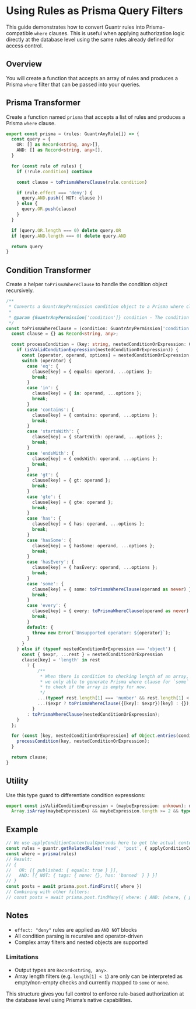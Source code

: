 # Using Rules as Prisma Query Filters

This guide demonstrates how to convert Guantr rules into Prisma-compatible `where` clauses. This is useful when applying authorization logic directly at the database level using the same rules already defined for access control.

## Overview

You will create a function that accepts an array of rules and produces a Prisma `where` filter that can be passed into your queries.

## Prisma Transformer

Create a function named `prisma` that accepts a list of rules and produces a Prisma `where` clause.

```ts
export const prisma = (rules: GuantrAnyRule[]) => {
  const query = {
    OR: [] as Record<string, any>[],
    AND: [] as Record<string, any>[],
  }

  for (const rule of rules) {
    if (!rule.condition) continue

    const clause = toPrismaWhereClause(rule.condition)

    if (rule.effect === 'deny') {
      query.AND.push({ NOT: clause })
    } else {
      query.OR.push(clause)
    }
  }

  if (query.OR.length === 0) delete query.OR
  if (query.AND.length === 0) delete query.AND

  return query
}
```

## Condition Transformer

Create a helper `toPrismaWhereClause` to handle the condition object recursively.

```ts
/**
 * Converts a GuantrAnyPermission condition object to a Prisma where clause.
 *
 * @param {GuantrAnyPermission['condition']} condition - The condition object to convert.
 */
const toPrismaWhereClause = (condition: GuantrAnyPermission['condition']) => {
  const clause = {} as Record<string, any>;

  const processCondition = (key: string, nestedConditionOrExpression: GuantrAnyConditionExpression | GuantrAnyCondition) => {
    if (isValidConditionExpression(nestedConditionOrExpression)) {
      const [operator, operand, options] = nestedConditionOrExpression;
      switch (operator) {
        case 'eq': {
          clause[key] = { equals: operand, ...options };
          break;
        }
        case 'in': {
          clause[key] = { in: operand, ...options };
          break;
        }
        case 'contains': {
          clause[key] = { contains: operand, ...options };
          break;
        }
        case 'startsWith': {
          clause[key] = { startsWith: operand, ...options };
          break;
        }
        case 'endsWith': {
          clause[key] = { endsWith: operand, ...options };
          break;
        }
        case 'gt': {
          clause[key] = { gt: operand };
          break;
        }
        case 'gte': {
          clause[key] = { gte: operand };
          break;
        }
        case 'has': {
          clause[key] = { has: operand, ...options };
          break;
        }
        case 'hasSome': {
          clause[key] = { hasSome: operand, ...options };
          break;
        }
        case 'hasEvery': {
          clause[key] = { hasEvery: operand, ...options };
          break;
        }
        case 'some': {
          clause[key] = { some: toPrismaWhereClause(operand as never) };
          break;
        }
        case 'every': {
          clause[key] = { every: toPrismaWhereClause(operand as never) };
          break;
        }
        default: {
          throw new Error(`Unsupported operator: ${operator}`);
        }
      }
    } else if (typeof nestedConditionOrExpression === 'object') {
      const { $expr, ...rest } = nestedConditionOrExpression
      clause[key] = 'length' in rest
        ? {
            /**
             * When there is condition to checking length of an array,
             * we only able to generate Prisma where clause for `some` and `none` operators
             * to check if the array is empty for now.
             */
            ...(typeof rest.length[1] === 'number' && rest.length[1] < 1 ? { none: {} } : { some: {} }),
            ...($expr ? toPrismaWhereClause({[key]: $expr})[key] : {}),
          }
        : toPrismaWhereClause(nestedConditionOrExpression);
    }
  };

  for (const [key, nestedConditionOrExpression] of Object.entries(condition ?? {})) {
    processCondition(key, nestedConditionOrExpression);
  }

  return clause;
}
```

## Utility

Use this type guard to differentiate condition expressions:

```ts
export const isValidConditionExpression = (maybeExpression: unknown): maybeExpression is GuantrAnyRuleConditionExpression =>
  Array.isArray(maybeExpression) && maybeExpression.length >= 2 && typeof maybeExpression[0] === 'string'
```

## Example

```ts
// We use applyConditionContextualOperands here to get the actual contextual operands value
const rules = guantr.getRelatedRules('read', 'post', { applyConditionContextualOperands: true })
const where = prisma(rules)
// Result:
// {
//   OR: [{ published: { equals: true } }],
//   AND: [{ NOT: { tags: { none: {}, has: 'banned' } } }]
// }
const posts = await prisma.post.findFirst({ where })
// Combining with other filters:
// const posts = await prisma.post.findMany({ where: { AND: [where, { published: true }] } })
```

## Notes

- `effect: "deny"` rules are applied as `AND NOT` blocks
- All condition parsing is recursive and operator-driven
- Complex array filters and nested objects are supported

### Limitations

- Output types are `Record<string, any>`.
- Array length filters (e.g. `length[1] < 1`) are only can be interpreted as empty/non-empty checks and currently mapped to `some` or `none`.

This structure gives you full control to enforce rule-based authorization at the database level using Prisma’s native capabilities.
